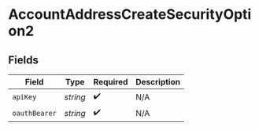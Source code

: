 # AccountAddressCreateSecurityOption2


## Fields

| Field              | Type               | Required           | Description        |
| ------------------ | ------------------ | ------------------ | ------------------ |
| `apiKey`           | *string*           | :heavy_check_mark: | N/A                |
| `oauthBearer`      | *string*           | :heavy_check_mark: | N/A                |